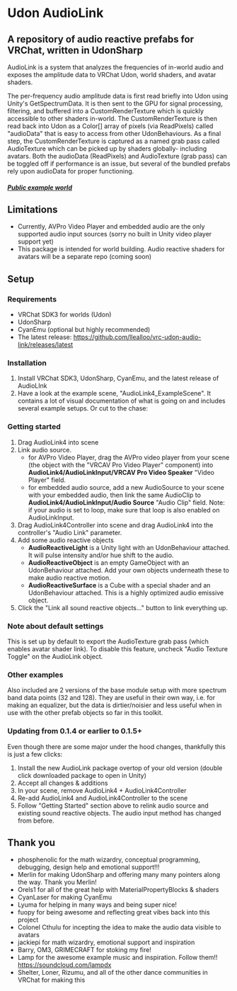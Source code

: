 # Udon AudioLink

## A repository of audio reactive prefabs for VRChat, written in UdonSharp

AudioLink is a system that analyzes the frequencies of in-world audio and exposes the amplitude data to VRChat Udon, world shaders, and avatar shaders. 

The per-frequency audio amplitude data is first read briefly into Udon using Unity's GetSpectrumData. It is then sent to the GPU for signal processing, filtering, and buffered into a CustomRenderTexture which is quickly accessible to other shaders in-world. The CustomRenderTexture is then read back into Udon as a Color[] array of pixels (via ReadPixels) called "audioData" that is easy to access from other UdonBehaviours. As a final step, the CustomRenderTexture is captured as a named grab pass called AudioTexture which can be picked up by shaders globally- including avatars. Both the audioData (ReadPixels) and AudioTexture (grab pass) can be toggled off if performance is an issue, but several of the bundled prefabs rely upon audioData for proper functioning.

##### [Public example world](https://vrchat.com/home/launch?worldId=wrld_7cfa5d1c-4177-43ec-ab05-26ec62bb5088)

## Limitations
- Currently, AVPro Video Player and embedded audio are the only supported audio input sources (sorry no built in Unity video player support yet)
- This package is intended for world building. Audio reactive shaders for avatars will be a separate repo (coming soon)

## Setup

### Requirements
- VRChat SDK3 for worlds (Udon)
- UdonSharp
- CyanEmu (optional but highly recommended)
- The latest release: https://github.com/llealloo/vrc-udon-audio-link/releases/latest

### Installation
1. Install VRChat SDK3, UdonSharp, CyanEmu, and the latest release of AudioLInk
1. Have a look at the example scene, "AudioLink4_ExampleScene". It contains a lot of visual documentation of what is going on and includes several example setups. Or cut to the chase:

### Getting started
1. Drag AudioLink4 into scene
2. Link audio source.
   * for AVPro Video Player, drag the AVPro video player from your scene (the object with the "VRCAV Pro Video Player" component) into **AudioLink4/AudioLinkInput/VRCAV Pro Video Speaker** "Video Player" field.
   * for embedded audio source, add a new AudioSource to your scene with your embedded audio, then link the same AudioClip to **AudioLink4/AudioLinkInput/Audio Source** "Audio Clip" field. Note: if your audio is set to loop, make sure that loop is also enabled on AudioLinkInput.
3. Drag AudioLink4Controller into scene and drag AudioLink4 into the controller's "Audio Link" parameter.
4. Add some audio reactive objects
   * **AudioReactiveLight** is a Unity light with an UdonBehaviour attached. It will pulse intensity and/or hue shift to the audio.
   * **AudioReactiveObject** is an empty GameObject with an UdonBehaviour attached. Add your own objects underneath these to make audio reactive motion.
   * **AudioReactiveSurface** is a Cube with a special shader and an UdonBehaviour attached. This is a highly optimized audio emissive object.
5. Click the "Link all sound reactive objects..." button to link everything up.

### Note about default settings
This is set up by default to export the AudioTexture grab pass (which enables avatar shader link). To disable this feature, uncheck "Audio Texture Toggle" on the AudioLink object.

### Other examples
Also included are 2 versions of the base module setup with more spectrum band data points (32 and 128). They are useful in their own way, i.e. for making an equalizer, but the data is dirtier/noisier and less useful when in use with the other prefab objects so far in this toolkit.

### Updating from 0.1.4 or earlier to 0.1.5+
Even though there are some major under the hood changes, thankfully this is just a few clicks:
1. Install the new AudioLink package overtop of your old version (double click downloaded package to open in Unity)
2. Accept all changes & additions
3. In your scene, remove AudioLink4 + AudioLink4Controller
4. Re-add AudioLink4 and AudioLink4Controller to the scene
5. Follow "Getting Started" section above to relink audio source and existing sound reactive objects. The audio input method has changed from before.

## Thank you
- phosphenolic for the math wizardry, conceptual programming, debugging, design help and emotional support!!!
- Merlin for making UdonSharp and offering many many pointers along the way. Thank you Merlin!
- Orels1 for all of the great help with MaterialPropertyBlocks & shaders
- CyanLaser for making CyanEmu
- Lyuma for helping in many ways and being super nice!
- fuopy for being awesome and reflecting great vibes back into this project
- Colonel Cthulu for incepting the idea to make the audio data visible to avatars
- jackiepi for math wizardry, emotional support and inspiration
- Barry, OM3, GRIMECRAFT for stoking my fire!
- Lamp for the awesome example music and inspiration. Follow them!! https://soundcloud.com/lampdx
- Shelter, Loner, Rizumu, and all of the other dance communities in VRChat for making this